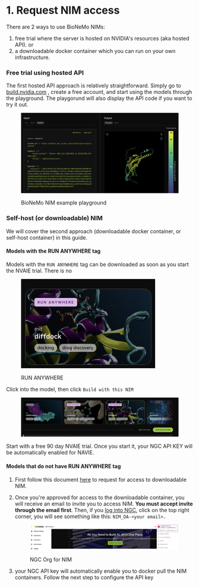 # 1. Request NIM access

There are 2 ways to use BioNeMo NIMs:&#x20;

1. free trial where the server is hosted on NVIDIA's resources (aka hosted API). or&#x20;
2. &#x20;a downloadable docker container which you can run on your own infrastructure.&#x20;

### Free trial using hosted API

The first hosted API approach is relatively straightforward. Simply go to [build.nvidia.com](https://build.nvidia.com/explore/discover) , create a free account, and start using the models through the playground. The playgorund will also display the API code if you want to try it out.&#x20;

<figure><img src="../.gitbook/assets/image.png" alt=""><figcaption><p>BioNeMo NIM example playground</p></figcaption></figure>

### Self-host (or downloadable) NIM

We will cover the second approach (downloadable docker container, or self-host container) in this guide.&#x20;

#### Models with the RUN ANYWHERE tag&#x20;

Models with the `RUN ANYWHERE` tag can be downloaded as soon as you start the NVAIE trial. There is no&#x20;

<figure><img src="../.gitbook/assets/image (1).png" alt="" width="361"><figcaption><p>RUN ANYWHERE</p></figcaption></figure>

Click into the model, then click `Build with this NIM`

<figure><img src="../.gitbook/assets/image (2).png" alt=""><figcaption></figcaption></figure>

Start with a free 90 day NVAIE trial. Once you start it, your NGC API KEY will be automatically enabled for NAVIE.&#x20;

#### Models that do not have RUN ANYWHERE tag

1. First follow this document [here](https://drive.google.com/file/d/1Fhz\_9ed9D0YLl0LZX8BdA022d7aShpz5/view?usp=sharing) to request for access to downloadable NIM.&#x20;
2.  Once you're approved for access to the downloadable container, you will receive an email to invite you to access NIM. **You must accept invite through the email first**. Then, if you [log into NGC](https://ngc.nvidia.com/signin), click on the top right corner, you will see something like this: `NIM_DA-<your email>.`&#x20;

    <figure><img src="../.gitbook/assets/NIM-NGC-org.png" alt=""><figcaption><p>NGC Org for NIM</p></figcaption></figure>
3. your NGC API key will automatically enable you to docker pull the NIM containers. Follow the next step to configure the API key
